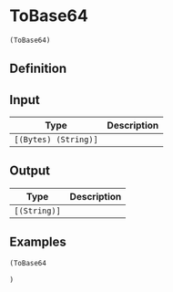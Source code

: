 # ToBase64

```clojure
(ToBase64)
```

## Definition


## Input
| Type | Description |
|------|-------------|
| `[(Bytes) (String)]` |  |


## Output
| Type | Description |
|------|-------------|
| `[(String)]` |  |


## Examples

```clojure
(ToBase64

)
```
